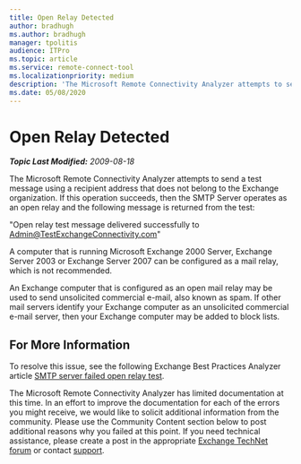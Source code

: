 ```yaml
---
title: Open Relay Detected
author: bradhugh
ms.author: bradhugh
manager: tpolitis
audience: ITPro 
ms.topic: article 
ms.service: remote-connect-tool
ms.localizationpriority: medium
description: 'The Microsoft Remote Connectivity Analyzer attempts to send a test message using a recipient address that does not belong to the Exchange organization. If this operation succeeds, the following message is returned: "Open relay test message delivered successfully to Admin@TestExchangeConnectivity.com"'
ms.date: 05/08/2020
---
```


# Open Relay Detected


_**Topic Last Modified:** 2009-08-18_

The Microsoft Remote Connectivity Analyzer attempts to send a test message using a recipient address that does not belong to the Exchange organization. If this operation succeeds, then the SMTP Server operates as an open relay and the following message is returned from the test:

"Open relay test message delivered successfully to Admin@TestExchangeConnectivity.com"

A computer that is running Microsoft Exchange 2000 Server, Exchange Server 2003 or Exchange Server 2007 can be configured as a mail relay, which is not recommended.

An Exchange computer that is configured as an open mail relay may be used to send unsolicited commercial e-mail, also known as spam. If other mail servers identify your Exchange computer as an unsolicited commercial e-mail server, then your Exchange computer may be added to block lists.

## For More Information

To resolve this issue, see the following Exchange Best Practices Analyzer article [SMTP server failed open relay test](https://go.microsoft.com/fwlink/?linkid=161823).

The Microsoft Remote Connectivity Analyzer has limited documentation at this time. In an effort to improve the documentation for each of the errors you might receive, we would like to solicit additional information from the community. Please use the Community Content section below to post additional reasons why you failed at this point. If you need technical assistance, please create a post in the appropriate [Exchange TechNet forum](https://go.microsoft.com/fwlink/?linkid=73420) or contact [support](https://go.microsoft.com/fwlink/?linkid=8158).
